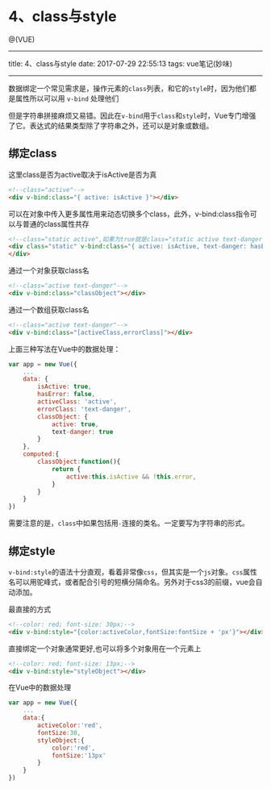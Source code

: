 # 4、class与style

@(VUE)


---

title: 4、class与style
date: 2017-07-29 22:55:13
tags: vue笔记(妙味)

---

数据绑定一个常见需求是，操作元素的`class`列表，和它的`style`时，因为他们都是属性所以可以用 `v-bind` 处理他们

但是字符串拼接麻烦又易错。因此在`v-bind`用于`class`和`style`时，Vue专门增强了它。表达式的结果类型除了字符串之外，还可以是对象或数组。

## 绑定class

这里class是否为active取决于isActive是否为真
```html
<!--class="active"-->
<div v-bind:class="{ active: isActive }"></div>
```

可以在对象中传入更多属性用来动态切换多个class，此外，v-bind:class指令可以与普通的class属性共存
```html
<!--class="static active",如果为true就是class="static active text-danger"-->
<div class="static" v-bind:class="{ active: isActive, text-danger: hasError }">
</div>
```

通过一个对象获取class名
```html
<!--class="active text-danger"-->
<div v-bind:class="classObject"></div>
```

通过一个数组获取class名
```html
<!--class="active text-danger"-->
<div v-bind:class="[activeClass,errorClass]"></div>
```

上面三种写法在Vue中的数据处理：
```js
var app = new Vue({
    ...
    data: {
        isActive: true, 
        hasError: false,  
        activeClass: 'active',
        errorClass: 'text-danger',
        classObject: {    
            active: true,
            text-danger: true
        }
    },
    computed:{
        classObject:function(){
            return {
                active:this.isActive && !this.error,
            }
        }
    }
})
```

需要注意的是，`class`中如果包括用`-`连接的类名。一定要写为字符串的形式。

## 绑定style

`v-bind:style`的语法十分直观，看着非常像`css`，但其实是一个`js`对象。`css`属性名可以用驼峰式，或者配合引号的短横分隔命名。另外对于css3的前缀，vue会自动添加。

最直接的方式
```html
<!--color: red; font-size: 30px;-->
<div v-bind:style="{color:activeColor,fontSize:fontSize + 'px'}"></div>
```

直接绑定一个对象通常更好,也可以将多个对象用在一个元素上
```html
<!--color: red; font-size: 13px;-->
<div v-bind:style="styleObject"></div>
```

在Vue中的数据处理
```js
var app = new Vue({
    ...
    data:{
        activeColor:'red',
        fontSize:30,
        styleObject:{
            color:'red',
            fontSize:'13px'
        }
    }
})
```